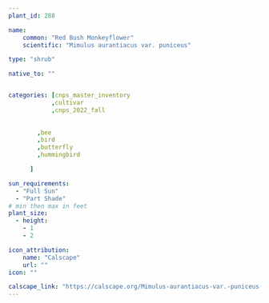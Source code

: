 ```yaml
---
plant_id: 288

name: 
    common: "Red Bush Monkeyflower"   
    scientific: "Mimulus aurantiacus var. puniceus"

type: "shrub"

native_to: ""


categories: [cnps_master_inventory
            ,cultivar
            ,cnps_2022_fall
      
        
        ,bee
        ,bird
        ,butterfly  
        ,hummingbird 

      ]

sun_requirements:
  - "Full Sun"
  - "Part Shade"
# min then max in feet
plant_size:
  - height: 
    - 1
    - 2

icon_attribution: 
    name: "Calscape"
    url: ""
icon: ""

calscape_link: "https://calscape.org/Mimulus-aurantiacus-var.-puniceus-(Red-Bush-Monkeyflower)"
---
```




